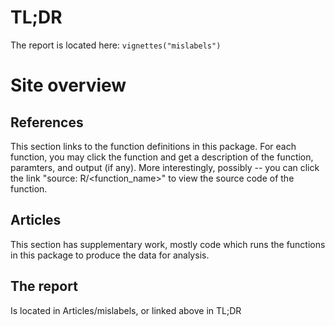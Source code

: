 # TL;DR

The report is located here: `vignettes("mislabels")`

# Site overview

## References

This section links to the function definitions in this package. 
For each function, you may click the function and get a description of the 
function, paramters, and output (if any). More interestingly, possibly -- you 
can click the link "source: R/<function_name>" to view the source code 
of the function.

## Articles

This section has supplementary work, mostly code which runs the functions in this 
package to produce the data for analysis.

## The report

Is located in Articles/mislabels, or linked above in TL;DR
